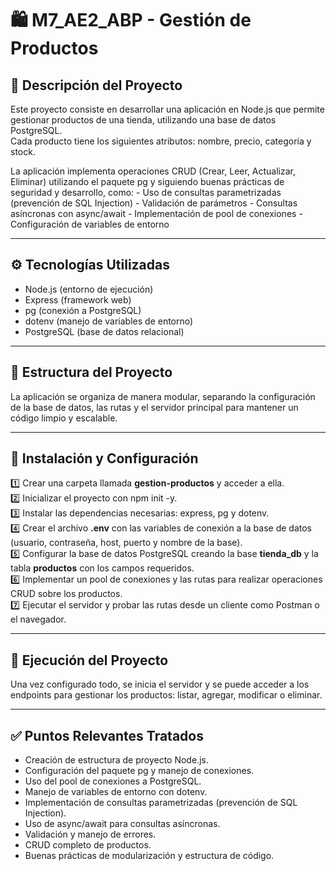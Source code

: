 # 🛍️ M7_AE2_ABP - Gestión de Productos

## 📘 Descripción del Proyecto

Este proyecto consiste en desarrollar una aplicación en Node.js que
permite gestionar productos de una tienda, utilizando una base de datos
PostgreSQL.\
Cada producto tiene los siguientes atributos: nombre, precio, categoría
y stock.

La aplicación implementa operaciones CRUD (Crear, Leer, Actualizar,
Eliminar) utilizando el paquete pg y siguiendo buenas prácticas de
seguridad y desarrollo, como: - Uso de consultas parametrizadas
(prevención de SQL Injection) - Validación de parámetros - Consultas
asíncronas con async/await - Implementación de pool de conexiones -
Configuración de variables de entorno

------------------------------------------------------------------------

## ⚙️ Tecnologías Utilizadas

-   Node.js (entorno de ejecución)
-   Express (framework web)
-   pg (conexión a PostgreSQL)
-   dotenv (manejo de variables de entorno)
-   PostgreSQL (base de datos relacional)

------------------------------------------------------------------------

## 📁 Estructura del Proyecto

La aplicación se organiza de manera modular, separando la configuración
de la base de datos, las rutas y el servidor principal para mantener un
código limpio y escalable.

------------------------------------------------------------------------

## 🚀 Instalación y Configuración

1️⃣ Crear una carpeta llamada **gestion-productos** y acceder a ella.\
2️⃣ Inicializar el proyecto con npm init -y.\
3️⃣ Instalar las dependencias necesarias: express, pg y dotenv.\
4️⃣ Crear el archivo **.env** con las variables de conexión a la base de
datos (usuario, contraseña, host, puerto y nombre de la base).\
5️⃣ Configurar la base de datos PostgreSQL creando la base **tienda_db**
y la tabla **productos** con los campos requeridos.\
6️⃣ Implementar un pool de conexiones y las rutas para realizar
operaciones CRUD sobre los productos.\
7️⃣ Ejecutar el servidor y probar las rutas desde un cliente como Postman
o el navegador.

------------------------------------------------------------------------

## 🧪 Ejecución del Proyecto

Una vez configurado todo, se inicia el servidor y se puede acceder a los
endpoints para gestionar los productos: listar, agregar, modificar o
eliminar.

------------------------------------------------------------------------

## ✅ Puntos Relevantes Tratados

-   Creación de estructura de proyecto Node.js.
-   Configuración del paquete pg y manejo de conexiones.
-   Uso del pool de conexiones a PostgreSQL.
-   Manejo de variables de entorno con dotenv.
-   Implementación de consultas parametrizadas (prevención de SQL
    Injection).
-   Uso de async/await para consultas asíncronas.
-   Validación y manejo de errores.
-   CRUD completo de productos.
-   Buenas prácticas de modularización y estructura de código.


